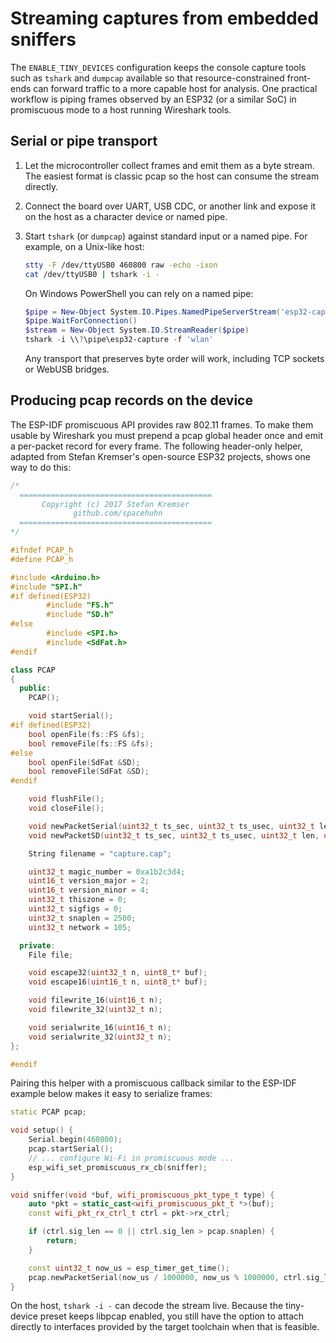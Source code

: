 # Streaming captures from embedded sniffers

The `ENABLE_TINY_DEVICES` configuration keeps the console capture tools such as
`tshark` and `dumpcap` available so that resource-constrained front-ends can
forward traffic to a more capable host for analysis.  One practical workflow is
piping frames observed by an ESP32 (or a similar SoC) in promiscuous mode to a
host running Wireshark tools.

## Serial or pipe transport

1. Let the microcontroller collect frames and emit them as a byte stream.  The
   easiest format is classic pcap so the host can consume the stream directly.
2. Connect the board over UART, USB CDC, or another link and expose it on the
   host as a character device or named pipe.
3. Start `tshark` (or `dumpcap`) against standard input or a named pipe.  For
   example, on a Unix-like host:

   ```sh
   stty -F /dev/ttyUSB0 460800 raw -echo -ixon
   cat /dev/ttyUSB0 | tshark -i -
   ```

   On Windows PowerShell you can rely on a named pipe:

   ```powershell
   $pipe = New-Object System.IO.Pipes.NamedPipeServerStream('esp32-capture')
   $pipe.WaitForConnection()
   $stream = New-Object System.IO.StreamReader($pipe)
   tshark -i \\?\pipe\esp32-capture -f 'wlan'
   ```

   Any transport that preserves byte order will work, including TCP sockets or
   WebUSB bridges.

## Producing pcap records on the device

The ESP-IDF promiscuous API provides raw 802.11 frames.  To make them usable by
Wireshark you must prepend a pcap global header once and emit a per-packet
record for every frame.  The following header-only helper, adapted from Stefan
Kremser's open-source ESP32 projects, shows one way to do this:

```cpp
/*
  ===========================================
       Copyright (c) 2017 Stefan Kremser
              github.com/spacehuhn
  ===========================================
*/

#ifndef PCAP_h
#define PCAP_h

#include <Arduino.h>
#include "SPI.h"
#if defined(ESP32)
        #include "FS.h"
        #include "SD.h"
#else
        #include <SPI.h>
        #include <SdFat.h>
#endif

class PCAP
{
  public:
    PCAP();

    void startSerial();
#if defined(ESP32)
    bool openFile(fs::FS &fs);
    bool removeFile(fs::FS &fs);
#else
    bool openFile(SdFat &SD);
    bool removeFile(SdFat &SD);
#endif

    void flushFile();
    void closeFile();

    void newPacketSerial(uint32_t ts_sec, uint32_t ts_usec, uint32_t len, uint8_t* buf);
    void newPacketSD(uint32_t ts_sec, uint32_t ts_usec, uint32_t len, uint8_t* buf);

    String filename = "capture.cap";

    uint32_t magic_number = 0xa1b2c3d4;
    uint16_t version_major = 2;
    uint16_t version_minor = 4;
    uint32_t thiszone = 0;
    uint32_t sigfigs = 0;
    uint32_t snaplen = 2500;
    uint32_t network = 105;

  private:
    File file;

    void escape32(uint32_t n, uint8_t* buf);
    void escape16(uint16_t n, uint8_t* buf);

    void filewrite_16(uint16_t n);
    void filewrite_32(uint32_t n);

    void serialwrite_16(uint16_t n);
    void serialwrite_32(uint32_t n);
};

#endif
```

Pairing this helper with a promiscuous callback similar to the ESP-IDF example
below makes it easy to serialize frames:

```cpp
static PCAP pcap;

void setup() {
    Serial.begin(460800);
    pcap.startSerial();
    // ... configure Wi-Fi in promiscuous mode ...
    esp_wifi_set_promiscuous_rx_cb(sniffer);
}

void sniffer(void *buf, wifi_promiscuous_pkt_type_t type) {
    auto *pkt = static_cast<wifi_promiscuous_pkt_t *>(buf);
    const wifi_pkt_rx_ctrl_t ctrl = pkt->rx_ctrl;

    if (ctrl.sig_len == 0 || ctrl.sig_len > pcap.snaplen) {
        return;
    }

    const uint32_t now_us = esp_timer_get_time();
    pcap.newPacketSerial(now_us / 1000000, now_us % 1000000, ctrl.sig_len, pkt->payload);
}
```

On the host, `tshark -i -` can decode the stream live.  Because the tiny-device
preset keeps libpcap enabled, you still have the option to attach directly to
interfaces provided by the target toolchain when that is feasible.
